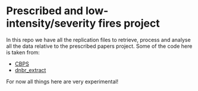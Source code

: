 # Prescribed and low-intensity/severity fires project

In this repo we have all the replication files to retrieve, process and analyse all the data
relative to the prescribed papers project. Some of the code here is taken from:
 - [CBPS](https://github.com/apoorvalal/covariate_balancing_propensity_scores)
 - [dnbr_extract](https://github.com/echolab-stanford/dnbr_extract)

 For now all things here are very experimental! 
